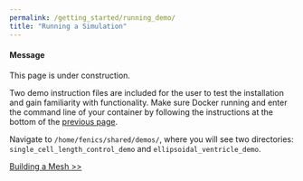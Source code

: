 ```yaml
---
permalink: /getting_started/running_demo/
title: "Running a Simulation"
---
```


<div class="notice--info">
  <h4>Message</h4>
  <p>This page is under  construction.</p>
</div>

Two demo instruction files are included for the user to test the installation and gain familiarity with functionality. Make sure Docker running and enter the command line of your container by following the instructions at the bottom of the [previous page](/MMotH-Vent/getting_started/installation/).

Navigate to ```/home/fenics/shared/demos/```, where you will see two directories: ```single_cell_length_control_demo``` and ```ellipsoidal_ventricle_demo```.

<a href="/MMotH-Vent/getting_started/mesh_generation_readme/" class="btn btn--primary">Building a Mesh >></a>
